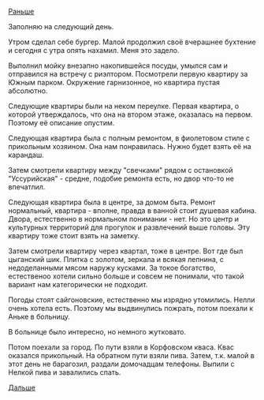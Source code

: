 [Раньше](2019.07.05.md)

Заполняю на следующий день.

Утром сделал себе бургер. Малой продолжил своё вчерашнее бухтение и сегодня с утра опять нахамил. Меня это задело.

Выполнил мойку внезапно накопившейся посуды, умылся сам и отправился на встречу с риэлтором.
Посмотрели первую квартиру за Южным парком. Окружение гарнизонное, но квартира пустая абсолютно.

Следующие квартиры были на неком переулке. Первая квартира, о которой утверждалось, что она на втором этаже, оказалась на первом. Поэтому её описание опустим.

Следующая квартира была с полным ремонтом, в фиолетовом стиле с прикольным хозяином. Она нам понравилась. Нужно будет взять её на карандаш.

Затем смотрели квартиру между "свечками" рядом с остановкой "Уссурийская" - средне, подобие ремонта есть, но двор что-то не впечатлил.

Следующая квартира была в центре, за домом быта. Ремонт нормальный, квартира - вполне, правда в ванной стоит душевая кабина.
Двора, естественно в нормальном понимании - нет. Но это центр и культурных территорий для прогулок и развлечений выше головы.
Эту квартиру тоже стоит взять на заметку.

Затем смотрели квартиру через квартал, тоже в центре. Вот где был цыганский шик. Плитка с золотом, зеркала и всякая лепнина, с недоделанными мясом наружу кусками. За токое богатство, естественоо хотели сильно больше и совсем не понимали, что такой вариант нам категорически не подходит.

Погоды стоят сайгоновские, естественно мы изрядно утомились. Нелли очень хотела есть. Поэтому мы выдвинулись пожрать, потом поехали к Аньке в больницу.

В больнице было интересно, но немного жутковато.

Потом поехали за город. По пути взяли в Корфовском кваса. Квас оказался прикольный.
На обратном пути взяли пива. Затем, т.к. малой в этот день не барагозил, раздали домочадцам телефоны. Выпили с Нелкой пива и завалились спать.

[Дальше](2019.07.07.md)
